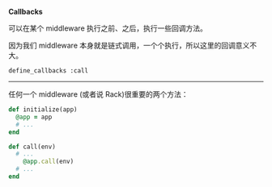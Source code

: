 **Callbacks**

可以在某个 middleware 执行之前、之后，执行一些回调方法。

因为我们 middleware 本身就是链式调用，一个个执行，所以这里的回调意义不大。

```
define_callbacks :call
```

---

任何一个 middleware (或者说 Rack)很重要的两个方法：

```ruby
def initialize(app)
  @app = app
  # ...
end

def call(env)
  # ...
    @app.call(env)
  # ...
end
```
